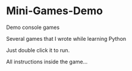 # Mini-Games-Demo
 Demo console games


Several games that I wrote while learning Python

Just double click it to run.

All instructions inside the game...
